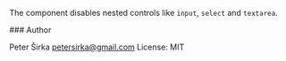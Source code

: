 The component disables nested controls like `input`, `select` and `textarea`.

### Author

Peter Širka <petersirka@gmail.com>
License: MIT